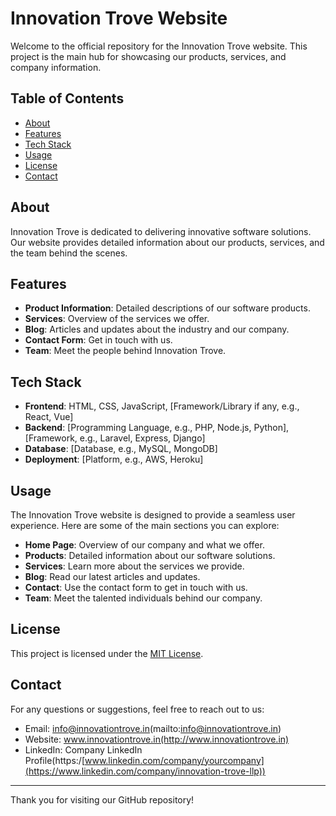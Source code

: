 # Innovation Trove Website

Welcome to the official repository for the Innovation Trove website. This project is the main hub for showcasing our products, services, and company information.

## Table of Contents

- [About](#about)
- [Features](#features)
- [Tech Stack](#tech-stack)
- [Usage](#usage)
- [License](#license)
- [Contact](#contact)

## About

Innovation Trove is dedicated to delivering innovative software solutions. Our website provides detailed information about our products, services, and the team behind the scenes.

## Features

- **Product Information**: Detailed descriptions of our software products.
- **Services**: Overview of the services we offer.
- **Blog**: Articles and updates about the industry and our company.
- **Contact Form**: Get in touch with us.
- **Team**: Meet the people behind Innovation Trove.

## Tech Stack

- **Frontend**: HTML, CSS, JavaScript, [Framework/Library if any, e.g., React, Vue]
- **Backend**: [Programming Language, e.g., PHP, Node.js, Python], [Framework, e.g., Laravel, Express, Django]
- **Database**: [Database, e.g., MySQL, MongoDB]
- **Deployment**: [Platform, e.g., AWS, Heroku]

## Usage

The Innovation Trove website is designed to provide a seamless user experience. Here are some of the main sections you can explore:

- **Home Page**: Overview of our company and what we offer.
- **Products**: Detailed information about our software solutions.
- **Services**: Learn more about the services we provide.
- **Blog**: Read our latest articles and updates.
- **Contact**: Use the contact form to get in touch with us.
- **Team**: Meet the talented individuals behind our company.

## License

This project is licensed under the [MIT License](LICENSE).

## Contact

For any questions or suggestions, feel free to reach out to us:

- Email: info@innovationtrove.in(mailto:info@innovationtrove.in)
- Website: www.innovationtrove.in(http://www.innovationtrove.in)
- LinkedIn: Company LinkedIn Profile(https:/[www.linkedin.com/company/yourcompany](https://www.linkedin.com/company/innovation-trove-llp))

---

Thank you for visiting our GitHub repository!
